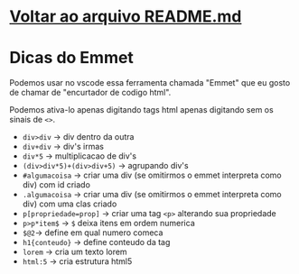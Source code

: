 # [Voltar ao arquivo README.md](../README.md)
# Dicas do Emmet

Podemos usar no vscode essa ferramenta chamada "Emmet" que eu gosto de chamar de "encurtador de codigo html".

Podemos ativa-lo apenas digitando tags html apenas digitando sem os sinais de `<>`.

- `div>div` -> div dentro da outra
- `div+div` -> div's irmas
- `div*5` -> multiplicacao de div's
- `(div>div*5)+(div>div+5)` -> agrupando div's
- `#algumacoisa` -> criar uma div (se omitirmos o emmet interpreta como div) com id criado
- `.algumacoisa` -> criar uma div (se omitirmos o emmet interpreta como div) com uma clas criado
- `p[propriedade=prop]` -> criar uma tag `<p>` alterando sua propriedade
- `p>p*item$` -> `$` deixa itens em ordem numerica
- `$@2`-> define em qual numero comeca
- `h1{conteudo}` -> define conteudo da tag
- `lorem` -> cria um texto lorem
- `html:5` -> cria estrutura html5
